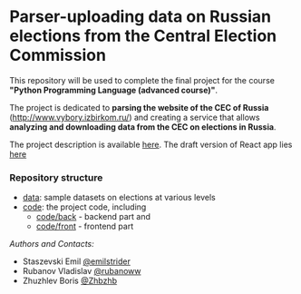 # Parser-uploading data on Russian elections from the Central Election Commission

This repository will be used to complete the final project for the course 
**"Python Programming Language (advanced course)"**.

The project is dedicated to **parsing the website of the CEC of Russia**
(http://www.vybory.izbirkom.ru/)
and creating a service that allows **analyzing and downloading data from 
the CEC on elections in Russia**.

The project description is available [here](./Project-info.pdf).
The draft version of React app lies [here](https://zj523c.csb.app/)

### Repository structure
* [data](./data): sample datasets on elections at various levels
* [code](./code): the project code, including 
  * [code/back](./code/back) - backend part and
  * [code/front](./code/front%20(React%20App)) - frontend part

_Authors and Contacts:_
* Staszevski Emil [@emilstrider](https://t.me/emilstrider)
* Rubanov Vladislav [@rubanoww](https://t.me/rubanoww)
* Zhuzhlev Boris [@Zhbzhb](https://t.me/Zhbzhb)
